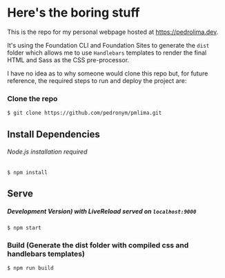 # Here's the boring stuff
This is the repo for my personal webpage hosted at https://pedrolima.dev.

It's using the Foundation CLI and Foundation Sites to generate the `dist` folder which allows me to use `Handlebars` templates to render the final HTML and Sass as the CSS pre-processor.

I have no idea as to why someone would clone this repo but, for future reference, the required steps to run and deploy the project are:

### Clone the repo
`$ git clone https://github.com/pedronym/pmlima.git`

## Install Dependencies 
###### Node.js installation required
`$ npm install`

## Serve
##### Development Version) with LiveReload served on `localhost:9000`
`$ npm start`

### Build (Generate the dist folder with compiled css and handlebars templates)
`$ npm run build`